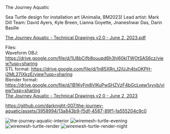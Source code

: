 The Journey Aquatic 

Sea Turtle design for installation art (Animalia, BM2023)
Lead artist: Mark Dill
Team: David Ayers, Kyle Breen, Lianna Goyette, Jnaneshwar Das, Darin Basille 

[The Journey Aquatic - Technical Drawings v2.0 - June 2, 2023.pdf](https://github.com/darknight-007/the-journey-aquatic/files/11637499/The.Journey.Aquatic.-.Technical.Drawings.v2.0.-.June.2.2023.pdf)

Files: <br>
Waveform OBJ: https://drive.google.com/file/d/1U8bCifb8ouupd6h3hj60klTWOtSAS6cz/view?usp=sharing <br>
STL format: https://drive.google.com/file/d/1n85XRn_t2jUJh4txOKPH-i2ML27IXkzE/view?usp=sharing <br>
Blender format: https://drive.google.com/file/d/1B1KyFm8VlKuPwSHZVzF4bGcLvew1xyvb/view?usp=sharing <br>
[The Journey Aquatic - Technical Drawings v2 0 - June 2, 2023](https://github.com/darknight-007/the-journey-aquatic/assets/3958994/524603b0-5952-4c7e-9f25-8f23ec951371) <br>

https://github.com/darknight-007/the-journey-aquatic/assets/3958994/13a843b9-f5df-4587-89f1-fa555204c9c0

![the-journey-aquatic-interior](https://github.com/darknight-007/the-journey-aquatic/assets/3958994/e301a8c6-6e75-4a62-a804-d2acde11152d)
![wiremesh-turtle-evening](https://github.com/darknight-007/the-journey-aquatic/assets/3958994/e51884fc-f8fd-4d7d-a164-303428aa03e4)
![wiremesh-turtle-render](https://github.com/darknight-007/the-journey-aquatic/assets/3958994/e4ca3c0d-f757-4a35-9b55-1f8b831bb2e1)
![wiremesh-turtle-render-night](https://github.com/darknight-007/the-journey-aquatic/assets/3958994/0e8bba7d-8dfe-4d52-821b-f5fa94b8c215)

